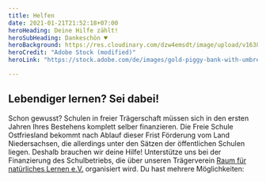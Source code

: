 ```yaml
---
title: Helfen
date: 2021-01-21T21:52:18+07:00
heroHeading: Deine Hilfe zählt!
heroSubHeading: Dankeschön ♥
heroBackground: https://res.cloudinary.com/dzw4emsdt/image/upload/v1638268521/website/AdobeStock_272268052-4-1_Kopie_wu4r3f.webp
heroCredit: "Adobe Stock (modified)"
heroLink: "https://stock.adobe.com/de/images/gold-piggy-bank-with-umbrella-concept-for-finance-insurance-protection-safe-investment-or-banking/272268052?prev_url=detail"

---
```


## Lebendiger lernen? Sei dabei!

Schon gewusst? Schulen in freier Trägerschaft müssen sich in den ersten Jahren Ihres Bestehens komplett selber finanzieren. Die Freie Schule Ostfriesland bekommt nach Ablauf dieser Frist Förderung vom Land Niedersachsen, die allerdings unter den Sätzen der öffentlichen Schulen liegen. Deshalb brauchen wir deine Hilfe! Unterstütze uns bei der Finanzierung des Schulbetriebs, die über unseren Trägerverein [Raum für natürliches Lernen e.V.](https://raum-fuer-natuerliches-lernen.de) organisiert wird. Du hast mehrere Möglichkeiten:
